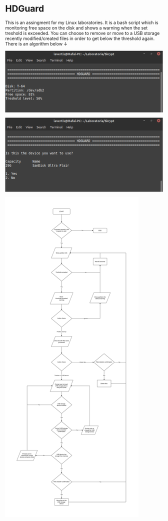 # HDGuard
This is an assingment for my Linux laboratories.
It is a bash script which is monitoring free space on the disk and shows a warning when the set treshold is exceeded.
You can choose to remove or move to a USB storage recently modified/created files in order to get below the threshold again.
There is an algorithm below ↓

![](Screenshot1.png)

![](Screenshot2.png)

![](HDGUARD.png)
